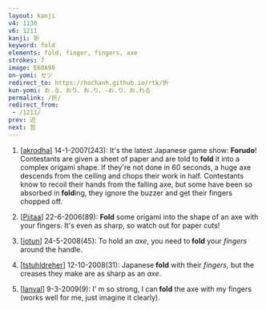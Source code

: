 ```yaml
---
layout: kanji
v4: 1130
v6: 1211
kanji: 折
keyword: fold
elements: fold, finger, fingers, axe
strokes: 7
image: E68A98
on-yomi: セツ
redirect_to: https://hochanh.github.io/rtk/折
kun-yomi: お.る、おり、お.り、-お.り、お.れる
permalink: /折/
redirect_from:
 - /1211/
prev: 近
next: 哲
---
```


1) [<a href="http://kanji.koohii.com/profile/akrodha">akrodha</a>] 14-1-2007(243): It&#039;s the latest Japanese game show: <strong>Forudo</strong>! Contestants are given a sheet of paper and are told to<strong> fold</strong> it into a complex origami shape. If they&#039;re not done in 60 seconds, a huge axe descends from the ceiling and chops their work in half. Contestants know to recoil their hands from the falling axe, but some have been so absorbed in<strong> fold</strong>ing, they ignore the buzzer and get their fingers chopped off.

2) [<a href="http://kanji.koohii.com/profile/Piitaa">Piitaa</a>] 22-6-2006(89): <strong>Fold</strong> some origami into the shape of an axe with your fingers. It&#039;s even as sharp, so watch out for paper cuts!

3) [<a href="http://kanji.koohii.com/profile/jotun">jotun</a>] 24-5-2008(45): To hold an <em>axe</em>, you need to<strong> fold</strong> your <em>fingers</em> around the handle.

4) [<a href="http://kanji.koohii.com/profile/tstuhldreher">tstuhldreher</a>] 12-10-2008(31): Japanese<strong> fold</strong> with their <em>fingers,</em> but the creases they make are as sharp as an <em>axe</em>.

5) [<a href="http://kanji.koohii.com/profile/lanval">lanval</a>] 9-3-2009(9): I&#039; m so strong, I can<strong> fold</strong> the axe with my fingers (works well for me, just imagine it clearly).

